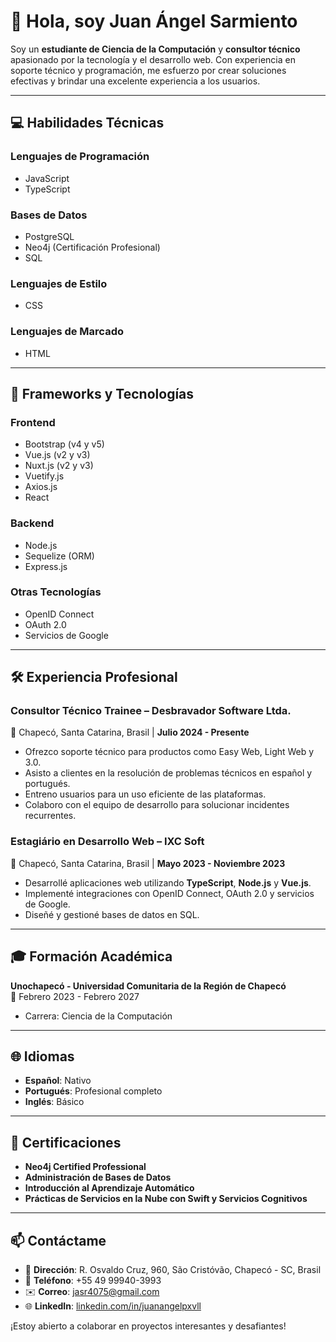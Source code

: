 # 👋 Hola, soy Juan Ángel Sarmiento  

Soy un **estudiante de Ciencia de la Computación** y **consultor técnico** apasionado por la tecnología y el desarrollo web. Con experiencia en soporte técnico y programación, me esfuerzo por crear soluciones efectivas y brindar una excelente experiencia a los usuarios.

---

## 💻 Habilidades Técnicas  

### **Lenguajes de Programación**  
- JavaScript  
- TypeScript  

### **Bases de Datos**  
- PostgreSQL  
- Neo4j (Certificación Profesional)  
- SQL  

### **Lenguajes de Estilo**  
- CSS  

### **Lenguajes de Marcado**  
- HTML  

---

## 🚀 Frameworks y Tecnologías  

### **Frontend**  
- Bootstrap (v4 y v5)  
- Vue.js (v2 y v3)  
- Nuxt.js (v2 y v3)  
- Vuetify.js  
- Axios.js  
- React  

### **Backend**  
- Node.js  
- Sequelize (ORM)  
- Express.js  

### **Otras Tecnologías**  
- OpenID Connect  
- OAuth 2.0  
- Servicios de Google  

---

## 🛠️ Experiencia Profesional  

### **Consultor Técnico Trainee – Desbravador Software Ltda.**  
📍 Chapecó, Santa Catarina, Brasil | **Julio 2024 - Presente**  
- Ofrezco soporte técnico para productos como Easy Web, Light Web y 3.0.  
- Asisto a clientes en la resolución de problemas técnicos en español y portugués.  
- Entreno usuarios para un uso eficiente de las plataformas.  
- Colaboro con el equipo de desarrollo para solucionar incidentes recurrentes.  

### **Estagiário en Desarrollo Web – IXC Soft**  
📍 Chapecó, Santa Catarina, Brasil | **Mayo 2023 - Noviembre 2023**  
- Desarrollé aplicaciones web utilizando **TypeScript**, **Node.js** y **Vue.js**.  
- Implementé integraciones con OpenID Connect, OAuth 2.0 y servicios de Google.  
- Diseñé y gestioné bases de datos en SQL.  

---

## 🎓 Formación Académica  

**Unochapecó - Universidad Comunitaria de la Región de Chapecó**  
📅 Febrero 2023 - Febrero 2027  
- Carrera: Ciencia de la Computación  

---

## 🌐 Idiomas  
- **Español**: Nativo  
- **Portugués**: Profesional completo  
- **Inglés**: Básico  

---

## 📜 Certificaciones  
- **Neo4j Certified Professional**  
- **Administración de Bases de Datos**  
- **Introducción al Aprendizaje Automático**  
- **Prácticas de Servicios en la Nube con Swift y Servicios Cognitivos**  

---

## 📫 Contáctame  
- 📍 **Dirección**: R. Osvaldo Cruz, 960, São Cristóvão, Chapecó - SC, Brasil  
- 📱 **Teléfono**: +55 49 99940-3993  
- ✉️ **Correo**: [jasr4075@gmail.com](mailto:jasr4075@gmail.com)  
- 🌐 **LinkedIn**: [linkedin.com/in/juanangelpxvll](https://www.linkedin.com/in/juanangelpxvll)  

¡Estoy abierto a colaborar en proyectos interesantes y desafiantes!

